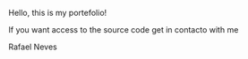 Hello, this is my portefolio!

If you want access to the source code get in contacto with me

Rafael Neves
